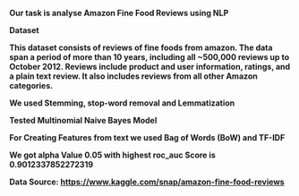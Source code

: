 **Our task is analyse Amazon Fine Food Reviews using NLP**

**Dataset**

**This dataset consists of reviews of fine foods from amazon. The data span a period of more than 10 years, including all ~500,000 reviews up to October 2012. Reviews include product and user information, ratings, and a plain text review. It also includes reviews from all other Amazon categories.**

**We used Stemming, stop-word removal and Lemmatization** 

**Tested Multinomial Naive Bayes Model**

**For Creating Features from text we used Bag of Words (BoW) and TF-IDF**

**We got alpha Value 0.05 with highest roc_auc Score is 0.9012337852272319**
 
**Data Source: https://www.kaggle.com/snap/amazon-fine-food-reviews**
